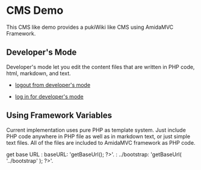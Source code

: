CMS Demo
========

This CMS like demo provides a pukiWiki like CMS using AmidaMVC Framework.

Developer's Mode
----------------

Developer's mode let you edit the content files that are written in
PHP code, html, markdown, and text.

<?php if( \AmidaMVC\Tools\AuthNot::isLoggedIn( 'authDev' ) ) { ?>
*   [logout from developer's mode](dev_logout)
<?php } else { ?>
*   [log in for developer's mode](dev_login)
<?php } ?>

Using Framework Variables
-------------------------

Current implementation uses pure PHP as template system.
Just include PHP code anywhere in PHP file as well as in markdown text,
or just simple text files. All of the files are included to AmidaMVC
framework as PHP code.

get base URL
: baseURL: '<?php echo $_ctrl->getBaseUrl(); ?>'.
: ../bootstrap: '<?php echo $_ctrl->getBaseUrl( '../bootstrap' ); ?>'.

